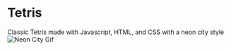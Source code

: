 # Tetris
Classic Tetris made with Javascript, HTML, and CSS with a neon city style
![Neon City Gif](https://github.com/kendraoue/Tetris/assets/92062439/ae233ba0-8526-40ab-a082-c518994303bd)
